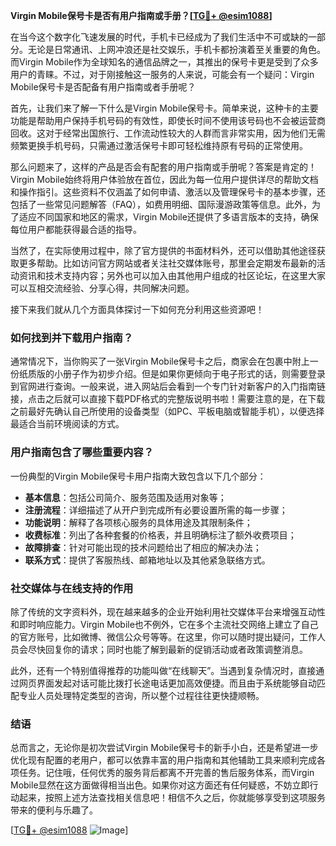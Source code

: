 **Virgin Mobile保号卡是否有用户指南或手册？[[TG💪+ @esim1088](https://t.me/s/esim1088)]**

在当今这个数字化飞速发展的时代，手机卡已经成为了我们生活中不可或缺的一部分。无论是日常通讯、上网冲浪还是社交娱乐，手机卡都扮演着至关重要的角色。而Virgin Mobile作为全球知名的通信品牌之一，其推出的保号卡更是受到了众多用户的青睐。不过，对于刚接触这一服务的人来说，可能会有一个疑问：Virgin Mobile保号卡是否配备有用户指南或者手册呢？

首先，让我们来了解一下什么是Virgin Mobile保号卡。简单来说，这种卡的主要功能是帮助用户保持手机号码的有效性，即使长时间不使用该号码也不会被运营商回收。这对于经常出国旅行、工作流动性较大的人群而言非常实用，因为他们无需频繁更换手机号码，只需通过激活保号卡即可轻松维持原有号码的正常使用。

那么问题来了，这样的产品是否会有配套的用户指南或手册呢？答案是肯定的！Virgin Mobile始终将用户体验放在首位，因此为每一位用户提供详尽的帮助文档和操作指引。这些资料不仅涵盖了如何申请、激活以及管理保号卡的基本步骤，还包括了一些常见问题解答（FAQ），如费用明细、国际漫游政策等信息。此外，为了适应不同国家和地区的需求，Virgin Mobile还提供了多语言版本的支持，确保每位用户都能获得最合适的指导。

当然了，在实际使用过程中，除了官方提供的书面材料外，还可以借助其他途径获取更多帮助。比如访问官方网站或者关注社交媒体账号，那里会定期发布最新的活动资讯和技术支持内容；另外也可以加入由其他用户组成的社区论坛，在这里大家可以互相交流经验、分享心得，共同解决问题。

接下来我们就从几个方面具体探讨一下如何充分利用这些资源吧！

### 如何找到并下载用户指南？
通常情况下，当你购买了一张Virgin Mobile保号卡之后，商家会在包裹中附上一份纸质版的小册子作为初步介绍。但是如果你更倾向于电子形式的话，则需要登录到官网进行查询。一般来说，进入网站后会看到一个专门针对新客户的入门指南链接，点击之后就可以直接下载PDF格式的完整版说明书啦！需要注意的是，在下载之前最好先确认自己所使用的设备类型（如PC、平板电脑或智能手机），以便选择最适合当前环境阅读的方式。

### 用户指南包含了哪些重要内容？
一份典型的Virgin Mobile保号卡用户指南大致包含以下几个部分：
- **基本信息**：包括公司简介、服务范围及适用对象等；
- **注册流程**：详细描述了从开户到完成所有必要设置所需的每一步骤；
- **功能说明**：解释了各项核心服务的具体用途及其限制条件；
- **收费标准**：列出了各种套餐的价格表，并且明确标注了额外收费项目；
- **故障排查**：针对可能出现的技术问题给出了相应的解决办法；
- **联系方式**：提供了客服热线、邮箱地址以及其他紧急联络方式。

### 社交媒体与在线支持的作用
除了传统的文字资料外，现在越来越多的企业开始利用社交媒体平台来增强互动性和即时响应能力。Virgin Mobile也不例外，它在多个主流社交网络上建立了自己的官方账号，比如微博、微信公众号等等。在这里，你可以随时提出疑问，工作人员会尽快回复你的请求；同时也能了解到最新的促销活动或者政策调整消息。

此外，还有一个特别值得推荐的功能叫做“在线聊天”。当遇到复杂情况时，直接通过网页界面发起对话可能比拨打长途电话更加高效便捷。而且由于系统能够自动匹配专业人员处理特定类型的咨询，所以整个过程往往更快捷顺畅。

### 结语
总而言之，无论你是初次尝试Virgin Mobile保号卡的新手小白，还是希望进一步优化现有配置的老用户，都可以依靠丰富的用户指南和其他辅助工具来顺利完成各项任务。记住哦，任何优秀的服务背后都离不开完善的售后服务体系，而Virgin Mobile显然在这方面做得相当出色。如果你对这方面还有任何疑惑，不妨立即行动起来，按照上述方法查找相关信息吧！相信不久之后，你就能够享受到这项服务带来的便利与乐趣了。

[[TG💪+ @esim1088](https://t.me/s/esim1088) ![Image](https://i.postimg.cc/4NQfJmqS/Snipaste-2025-05-13-00-14-12.png)]